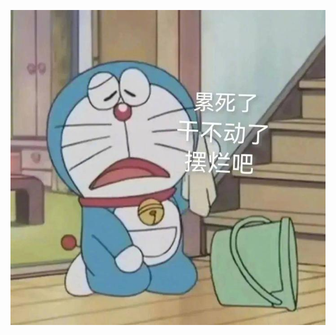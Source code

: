 ![](https://raw.githubusercontent.com/7r1UMPH/7r1UMPH.github.io/main/static/image/20250321105722076.png)